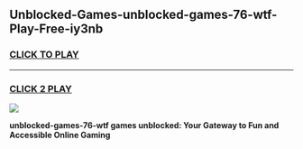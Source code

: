 
## Unblocked-Games-unblocked-games-76-wtf-Play-Free-iy3nb
<h3>
<a href="https://premium76.site?title=unblocked-games-76-wtf&ref=10A">CLICK TO PLAY</a></h3>
<hr>

<h3>
<a href="https://premium76.site?title=unblocked-games-76-wtf&ref=10A">CLICK 2 PLAY</a>
  
</h3>

<a href="https://premium76.site?title=unblocked-games-76-wtf&ref=10A"><img src="https://clearcache.store/games.png"></a>


**unblocked-games-76-wtf games unblocked: Your Gateway to Fun and Accessible Online Gaming**
